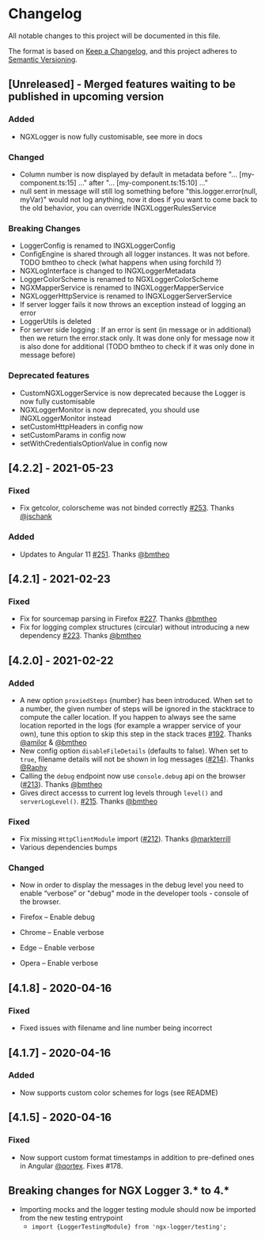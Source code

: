 # Changelog

All notable changes to this project will be documented in this file.

The format is based on [Keep a Changelog](https://keepachangelog.com/en/1.0.0/),
and this project adheres to [Semantic Versioning](https://semver.org/spec/v2.0.0.html).

## [Unreleased] - Merged features waiting to be published in upcoming version

### Added
- NGXLogger is now fully customisable, see more in docs

### Changed
- Column number is now displayed by default in metadata
    before "... [my-component.ts:15] ..."
    after "... [my-component.ts:15:10] ..."
- null sent in message will still log something
    before "this.logger.error(null, myVar)" would not log anything, now it does
    if you want to come back to the old behavior, you can override INGXLoggerRulesService

### Breaking Changes
- LoggerConfig is renamed to INGXLoggerConfig
- ConfigEngine is shared through all logger instances. It was not before. TODO bmtheo to check (what happens when using forchild ?)
- NGXLogInterface is changed to INGXLoggerMetadata
- LoggerColorScheme is renamed to NGXLoggerColorScheme
- NGXMapperService is renamed to INGXLoggerMapperService
- NGXLoggerHttpService is renamed to INGXLoggerServerService
- If server logger fails it now throws an exception instead of logging an error
- LoggerUtils is deleted
- For server side logging : If an error is sent (in message or in additional) then we return the error.stack only. It was done only for message now it is also done for additional (TODO bmtheo to check if it was only done in message before)

### Deprecated features
- CustomNGXLoggerService is now deprecated because the Logger is now fully customisable
- NGXLoggerMonitor is now deprecated, you should use INGXLoggerMonitor instead
- setCustomHttpHeaders in config now
- setCustomParams in config now
- setWithCredentialsOptionValue in config now

## [4.2.2] - 2021-05-23

### Fixed

- Fix getcolor, colorscheme was not binded correctly [#253](https://github.com/dbfannin/ngx-logger/pull/253). Thanks [@jschank](https://github.com/jschank)

### Added

- Updates to Angular 11 [#251](https://github.com/dbfannin/ngx-logger/pull/251). Thanks [@bmtheo](https://github.com/bmtheo)


## [4.2.1] - 2021-02-23

### Fixed

- Fix for sourcemap parsing in Firefox [#227](https://github.com/dbfannin/ngx-logger/pull/227). Thanks [@bmtheo](https://github.com/bmtheo)
- Fix for logging complex structures (circular) without introducing a new dependency [#223](https://github.com/dbfannin/ngx-logger/pull/223). Thanks [@bmtheo](https://github.com/bmtheo)

## [4.2.0] - 2021-02-22

### Added

- A new option `proxiedSteps` {number} has been introduced. When set to a number, the given number of steps will be ignored in the stacktrace to compute the caller location. If you happen to always see the same location reported in the logs (for example a wrapper service of your own), tune this option to skip this step in the stack traces [#192](https://github.com/dbfannin/ngx-logger/pull/192). Thanks [@amilor](https://github.com/amilor) & [@bmtheo](https://github.com/bmtheo)
- New config option `disableFileDetails` (defaults to false). When set to `true`, filename details will not be shown in log messages ([#214](https://github.com/dbfannin/ngx-logger/pull/214)). Thanks [@Raphy](https://github.com/Raphy)
- Calling the `debug` endpoint now use `console.debug` api on the browser ([#213](https://github.com/dbfannin/ngx-logger/pull/213)). Thanks [@bmtheo](https://github.com/bmtheo)
- Gives direct accesss to current log levels through `level()` and `serverLogLevel()`. [#215](https://github.com/dbfannin/ngx-logger/pull/225). Thanks [@bmtheo](https://github.com/bmtheo)

### Fixed

- Fix missing `HttpClientModule` import ([#212](https://github.com/dbfannin/ngx-logger/pull/212)). Thanks [@markterrill](https://github.com/markterrill)
- Various dependencies bumps

### Changed

- Now in order to display the messages in the debug level you need to enable “verbose” or "debug" mode in the developer tools - console of the browser.

- Firefox – Enable debug
- Chrome – Enable verbose
- Edge – Enable verbose
- Opera – Enable verbose


## [4.1.8] - 2020-04-16

### Fixed

- Fixed issues with filename and line number being incorrect

## [4.1.7] - 2020-04-16

### Added

- Now supports custom color schemes for logs (see README)

## [4.1.5] - 2020-04-16

### Fixed

- Now support custom format timestamps in addition to pre-defined ones in Angular [@qortex](https://github.com/qortex). Fixes #178.

## Breaking changes for NGX Logger 3.\* to 4.\*

- Importing mocks and the logger testing module should now be imported from the new testing entrypoint
  - `import {LoggerTestingModule} from 'ngx-logger/testing';`